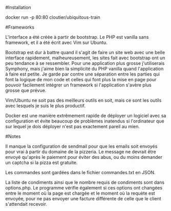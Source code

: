 #Installation

docker run -p 80:80 cloutier/ubiquitous-train 

#Frameworks

L'interface a été créée à partir de bootstrap. Le PHP est vanilla sans framework, et il a été écrit avec Vim sur Ubuntu.

Bootstrap est dur à battre quand il s'agit de faire un site web avec une belle interface rapidement, malheureusement, les 
sites fait avec bootstrap ont un peu tendance à se ressembler. Pour une application plus grosse j'utiliserais Symphony, mais 
j'aime bien la simplicité du PHP vanilla quand l'application à faire est petite. Je garde par contre une séparation entre les parties qui
font la logique de mon code et celles qui font plus la mise en page pour pouvoir facilement intégrer un framework si l'application s'avère plus 
grosse que prévue. 

Vim/Ubuntu ne soit pas des meilleurs outils en soit, mais 
ce sont les outils avec lesquels je suis le plus productif. 

Docker est une manière extrêmement rapide de déployer un logiciel avec sa configuration et évite beaucoup de problèmes inatendus
si l'ordinateur que sur lequel je dois déployer n'est pas exactement pareil au mien. 

#Notes

Il manque la configuration de sendmail pour que les emails soit envoyés pour vrai à partir du domaine de la pizzeria.
Le message ne devrait être envoyé qu'après le paiement pour éviter des abus, ou du moins demander un captcha si la pizza est gratuite.

Les commandes sont gardées dans le fichier commandes.txt en JSON.

La liste de condiments ainsi que le nombre requis de condiments sont dans options.php. Le programme vérifie également si ces options ont changées entre le 
moment où la page est chargée et le moment où la requète est envoyée, pour ne pas envoyer une facture différente de celle que le client s'attendait recevoir.
